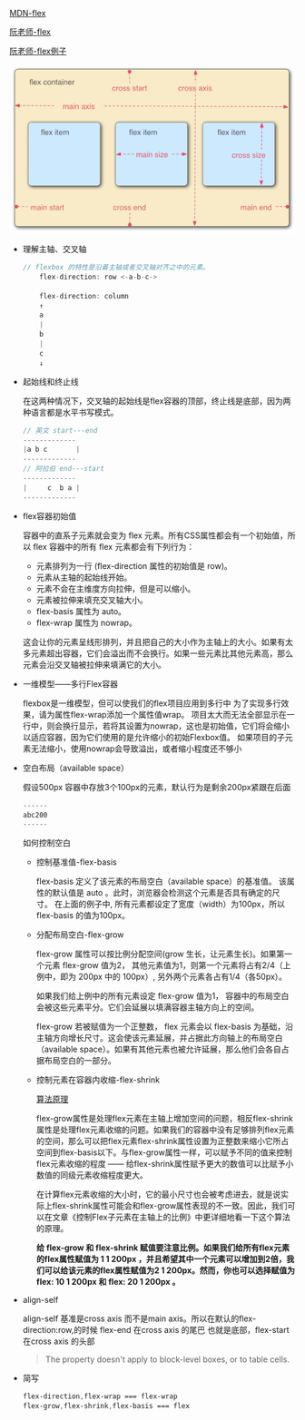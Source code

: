 
[MDN-flex](https://developer.mozilla.org/zh-CN/docs/Web/CSS/CSS_Flexible_Box_Layout/Basic_Concepts_of_Flexbox)

[阮老师-flex](http://www.ruanyifeng.com/blog/2015/07/flex-grammar.html)

[阮老师-flex例子](http://www.ruanyifeng.com/blog/2015/07/flex-examples.html)

<div align=center>

![概念图](1.png)
</div>

- 理解主轴、交叉轴
  ```js
  // flexbox 的特性是沿着主轴或者交叉轴对齐之中的元素。
      flex-direction: row <-a-b-c->

      flex-direction: column
      ↑
      a
      |
      b
      |
      c
      ↓
  ```

- 起始线和终止线

  在这两种情况下，交叉轴的起始线是flex容器的顶部，终止线是底部，因为两种语言都是水平书写模式。
  ```js
  // 英文 start---end
  -------------
  |a b c       |
  -------------
  // 阿拉伯 end---start
  -------------
  |     c  b a |
  -------------
  ```

- flex容器初始值

  容器中的直系子元素就会变为 flex 元素。所有CSS属性都会有一个初始值，所以 flex 容器中的所有 flex 元素都会有下列行为：

    - 元素排列为一行 (flex-direction 属性的初始值是 row)。
    - 元素从主轴的起始线开始。
    - 元素不会在主维度方向拉伸，但是可以缩小。
    - 元素被拉伸来填充交叉轴大小。
    - flex-basis 属性为 auto。
    - flex-wrap 属性为 nowrap。
    
  这会让你的元素呈线形排列，并且把自己的大小作为主轴上的大小。如果有太多元素超出容器，它们会溢出而不会换行。如果一些元素比其他元素高，那么元素会沿交叉轴被拉伸来填满它的大小。

- 一维模型——多行Flex容器

    flexbox是一维模型，但可以使我们的flex项目应用到多行中
    为了实现多行效果，请为属性flex-wrap添加一个属性值wrap。 项目太大而无法全部显示在一行中，则会换行显示，若将其设置为nowrap，这也是初始值，它们将会缩小以适应容器，因为它们使用的是允许缩小的初始Flexbox值。 如果项目的子元素无法缩小，使用nowrap会导致溢出，或者缩小程度还不够小

- 空白布局（available space）

  假设500px 容器中存放3个100px的元素，默认行为是剩余200px紧跟在后面
  ```js
  ------
  abc200
  ------
  ```
  
  如何控制空白

  - 控制基准值-flex-basis

     flex-basis 定义了该元素的布局空白（available space）的基准值。 该属性的默认值是 auto 。此时，浏览器会检测这个元素是否具有确定的尺寸。 在上面的例子中, 所有元素都设定了宽度（width）为100px，所以 flex-basis 的值为100px。

  - 分配布局空白-flex-grow

    flex-grow 属性可以按比例分配空间(grow 生长，让元素生长)。如果第一个元素 flex-grow 值为2， 其他元素值为1，则第一个元素将占有2/4（上例中，即为 200px 中的 100px）, 另外两个元素各占有1/4（各50px）。

    如果我们给上例中的所有元素设定 flex-grow 值为1， 容器中的布局空白会被这些元素平分。它们会延展以填满容器主轴方向上的空间。

    flex-grow 若被赋值为一个正整数， flex 元素会以 flex-basis 为基础，沿主轴方向增长尺寸。这会使该元素延展，并占据此方向轴上的布局空白（available space）。如果有其他元素也被允许延展，那么他们会各自占据布局空白的一部分。

   - 控制元素在容器内收缩-flex-shrink
   
      <a href="https://developer.mozilla.org/zh-CN/docs/Web/CSS/CSS_Flexible_Box_Layout/Controlling_Ratios_of_Flex_Items_Along_the_Main_Ax">算法原理</a>

      flex-grow属性是处理flex元素在主轴上增加空间的问题，相反flex-shrink属性是处理flex元素收缩的问题。如果我们的容器中没有足够排列flex元素的空间，那么可以把flex元素flex-shrink属性设置为正整数来缩小它所占空间到flex-basis以下。与flex-grow属性一样，可以赋予不同的值来控制flex元素收缩的程度 —— 给flex-shrink属性赋予更大的数值可以比赋予小数值的同级元素收缩程度更大。

      在计算flex元素收缩的大小时，它的最小尺寸也会被考虑进去，就是说实际上flex-shrink属性可能会和flex-grow属性表现的不一致。因此，我们可以在文章《控制Flex子元素在主轴上的比例》中更详细地看一下这个算法的原理。

      **给 flex-grow 和 flex-shrink 赋值要注意比例。如果我们给所有flex元素的flex属性赋值为 1 1 200px ，并且希望其中一个元素可以增加到2倍，我们可以给该元素的flex属性赋值为2 1 200px。然而，你也可以选择赋值为flex: 10 1 200px 和 flex: 20 1 200px 。**
   
- align-self
   
  align-self  基准是cross axis  而不是main axis。所以在默认的flex-direction:row,的时候 flex-end 在cross axis 的尾巴 也就是底部，flex-start 在cross axis 的头部
  >The property doesn't apply to block-level boxes, or to table cells.

- 简写
  ```css
  flex-direction,flex-wrap === flex-wrap
  flex-grow,flex-shrink,flex-basis === flex
  ```


